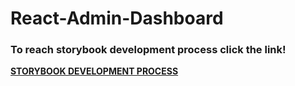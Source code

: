 # React-Admin-Dashboard

### To reach storybook development process click the link! <br/>

**[STORYBOOK DEVELOPMENT PROCESS](react-admin-dashboard.vercel.app/ui/index.html)**

